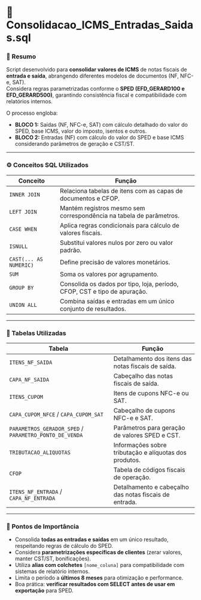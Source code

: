 # 🧾 Consolidacao_ICMS_Entradas_Saidas.sql

### 🧠 Resumo
Script desenvolvido para **consolidar valores de ICMS** de notas fiscais de **entrada e saída**, abrangendo diferentes modelos de documentos (NF, NFC-e, SAT).  
Considera regras parametrizadas conforme o **SPED (EFD_GERARD100 e EFD_GERARD500)**, garantindo consistência fiscal e compatibilidade com relatórios internos.

O processo engloba:
- **BLOCO 1:** Saídas (NF, NFC-e, SAT) com cálculo detalhado do valor do SPED, base ICMS, valor do imposto, isentos e outros.
- **BLOCO 2:** Entradas (NF) com cálculo do valor do SPED e base ICMS considerando parâmetros de geração e CST/ST.

---

### ⚙️ Conceitos SQL Utilizados

| Conceito | Função |
|-----------|--------|
| `INNER JOIN` | Relaciona tabelas de itens com as capas de documentos e CFOP. |
| `LEFT JOIN` | Mantém registros mesmo sem correspondência na tabela de parâmetros. |
| `CASE WHEN` | Aplica regras condicionais para cálculo de valores fiscais. |
| `ISNULL` | Substitui valores nulos por zero ou valor padrão. |
| `CAST(... AS NUMERIC)` | Define precisão de valores monetários. |
| `SUM` | Soma os valores por agrupamento. |
| `GROUP BY` | Consolida os dados por tipo, loja, período, CFOP, CST e tipo de apuração. |
| `UNION ALL` | Combina saídas e entradas em um único conjunto de resultados. |

---

### 🧩 Tabelas Utilizadas

| Tabela | Função |
|--------|--------|
| `ITENS_NF_SAIDA` | Detalhamento dos itens das notas fiscais de saída. |
| `CAPA_NF_SAIDA` | Cabeçalho das notas fiscais de saída. |
| `ITENS_CUPOM` | Itens de cupons NFC-e ou SAT. |
| `CAPA_CUPOM_NFCE` / `CAPA_CUPOM_SAT` | Cabeçalho de cupons NFC-e e SAT. |
| `PARAMETROS_GERADOR_SPED` / `PARAMETRO_PONTO_DE_VENDA` | Parâmetros para geração de valores SPED e CST. |
| `TRIBUTACAO_ALIQUOTAS` | Informações sobre tributação e alíquotas dos produtos. |
| `CFOP` | Tabela de códigos fiscais de operação. |
| `ITENS_NF_ENTRADA` / `CAPA_NF_ENTRADA` | Detalhamento e cabeçalho das notas fiscais de entrada. |

---

### 📌 Pontos de Importância
- Consolida **todas as entradas e saídas** em um único resultado, respeitando regras de cálculo do SPED.  
- Considera **parametrizações específicas de clientes** (zerar valores, manter CST/ST, bonificações).  
- Utiliza **alias com colchetes** `[nome_coluna]` para compatibilidade com sistemas de relatório internos.  
- Limita o período a **últimos 8 meses** para otimização e performance.  
- Boa prática: **verificar resultados com SELECT antes de usar em exportação** para SPED.


